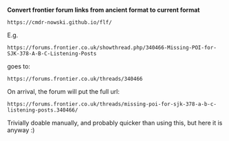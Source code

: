 **Convert frontier forum links from ancient format to current format**

    https://cmdr-nowski.github.io/flf/

E.g.

```
https://forums.frontier.co.uk/showthread.php/340466-Missing-POI-for-SJK-378-A-B-C-Listening-Posts
```

goes to:

```
https://forums.frontier.co.uk/threads/340466
```

On arrival, the forum will put the full url:

```
https://forums.frontier.co.uk/threads/missing-poi-for-sjk-378-a-b-c-listening-posts.340466/
```

Trivially doable manually, and probably quicker than using this, but here it is anyway :)
